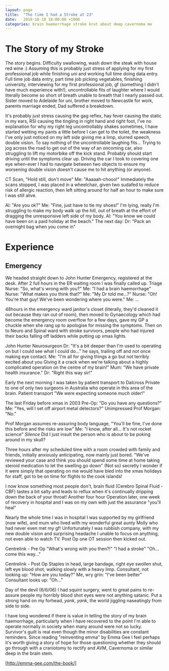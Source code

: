 ```yaml
---
layout: page
title:  "The time I had a Stroke at 23"
date:   2018-10-10 18:00:00 +1000
categories: brain haemorrhage stroke krut about deep cavernoma me
---
```


# The Story of my Stroke

The story begins.
Difficulty swallowing, wash down the steak with house red wine :)
Assuming this is probably just stress of applying for my first professional job while finishing uni and working full time doing data entry.
Full time job data entry, part time job picking vegetables, finishing university, interviewing for my first professional job, gf (something I didn't have much experience with!), uncontrollable fits of laughter where I would literally become so short of breath unable to breath that I nearly passed out.
Sister moved to Adelaide for uni, brother moved to Newcastle for work, parents marriage ended, Dad suffered a breakdown.

It's probably just stress causing the gag reflex, hay fever causing the static in my ears, RSI causing the tingling in right hand and right foot,
I've no explanation for why my right leg uncontrollably shakes sometimes, I have started wetting my pants a little before I can get to the toilet, the weakness I've only just noticed on my left side giving me a limp, slurred speech, double vision. To say nothing of the uncontrollable laughing fits...
Trying to jog across the road to get out of the way of an oncoming car, also struggling to lift my motorbike off the kick stand. Probably should start driving until the symptoms clear up.
Driving the car I took to covering one eye when-ever I had to navigate between two objects to ensure my worsening double vision doesn't cause me to hit anything (or anyone).

CT Scan, "Hold still, don't move"
Me: "Aaaaah-chooo!"
Immediately the scans stopped, I was placed in a wheelchair, given two sudafed to reduce risk of allergic reaction, then left sitting around for half an hour to make sure I was still alive.

Al: "Are you ok?"
Me: "Fine, just have to tie my shoes!" I'm lying, really I'm struggling to make my body walk up the hill, out of breath at the effort of dragging the unresponsive left side of my body.
Al: "You know we could have been on a paid holiday at the beach."
The next day:
Dr: "Pack an overnight bag when you come in"

# Experience
## Emergency
We headed straight down to John Hunter Emergency, registered at the desk.
After 2 full hours in the ER waiting room I was finally called up.
Triage Nurse: "So, what's wrong with you?"
Me: "I had a brain haemorrhage"
Nurse: "What makes you think that?"
Me: "My Dr told me...?"
Nurse: "Oh! You're that guy! We've been wondering where you were."
Me: ...

48hours in the emergency ward janitor's closet (literally, they'd cleaned it out because they ran out of room), then moved to Gynaecology which had become the emergency room overflow for a few days, gave my GP a chuckle when she rang up to apologise for missing the symptoms. Then on to Neuro and Spinal ward with stroke survivors, people who had injured their backs falling off ladders while putting up xmas lights.

John Hunter Neurosurgeon
Dr: "It's a bit deeper than I'm used to operating on but I could see what I could do..." he says, trailing off and not once making eye contact.
Me: "I'm all for giving things a go but not terribly excited about you Giving it a crack when we're talking about a highly complicated operation on the centre of my brain!"
Mum: "We have private health insurance."
Dr: "Right this way sir!"

Early the next morning I was taken by patient transport to Dalcross Private to one of only two surgeons in Australia who operate in this area of the brain.
Patient transport
"We were expecting someone _much_ older!"

The last Friday before xmas in 2003
Pre-Op: "Do you have any questions?"
Me: "Yes, will I set off airport metal detectors?"
Unimpressed Prof Morgan: "No."

Prof Morgan assumes re-assuring body language, "You'll be fine, I've done this before and the risks are low"
Me: "I know, after all... It's not rocket science"
_Silence_
Did I just insult the person who is about to be poking around in my skull?

Three hours after my scheduled time with a room crowded with family and friends, initially anxiously anticipating, now mainly just bored.
"We've reviewed your case and think you should spend some time at home taking steroid medication to let the swelling go down"
(Not so) secretly I wonder if it were simply that operating on me would have bled into the xmas holidays for staff, got to be on time for flights to the cook islands!

I now know something most people don't, brain fluid (Cerebro Spinal Fluid - CBF) tastes a bit salty and leads to reflux when it's continually dripping down the back of your throat!
Another four hour Operation later, one week of recovery in hospital and I was on my own with just the assurance "you'll heal"

Nearly the whole time I was in hospital I was supported by my girlfriend (now wife), and mum who lived with my wonderful great aunty Molly who had never even met my gf! Unfortunately I was rubbish company, with my new double vision and surprising headache I unable to focus on anything, not even able to watch TV.
Post Op one OT session then kicked out.

Centrelink - Pre Op
"What's wrong with you then?!"
"I had a stroke"
"Oh... come this way..."

Centrelink - Post Op
Staples in head, large bandage, right eye swollen shut, left eye blood shot, walking slowly with a heavy limp.
Consultant, not looking up: "How are you today?"
Me, wry grin: "I've been better"
Consultant looks up: "Oh..."

Day of the devil (6/6/06) I had squint surgery, went to great pains to re-assure people my horribly blood shot eyes were not anything satanic.
Put a strong hand on my forhead, _yank_, _yank_, the world jiggling naseatingly from side to side.

I have long wondered if there is value in telling the story of my brain haemorrhage, particularly when I have recovered to the point I'm able to operate normally in society when many around were not so lucky. Survivor's guilt is real even though the minor disabilities are constant reminders. Since reading "reinventing emma" by Emma Gee I feel perhaps it's worth giving a story of hope for those questioning whether they should go through with a craniotomy to rectify and AVM, Cavernoma or similar deep in the brain stem.

[http://emma-gee.com/the-book/]
